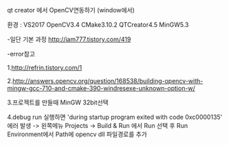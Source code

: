 qt creator 에서  OpenCV연동하기 (window에서)

환경 : VS2017  OpenCV3.4 CMake3.10.2 QTCreator4.5 MinGW5.3

-일단 기본 과정
http://iam777.tistory.com/419

-error참고

1.http://refrin.tistory.com/1

2.http://answers.opencv.org/question/168538/building-opencv-with-mingw-gcc-710-and-cmake-390-windresexe-unknown-option-w/

3.프로젝트를 만들때 MinGW 32bit선택

4.debug run 실행하면 'during startup program exited with code 0xc0000135' 에러 발생
-> 왼쪽메뉴 Projects -> Build & Run 에서 Run 선택 후 Run Environment에서 Path에 opencv dll 파일경로를 추가
